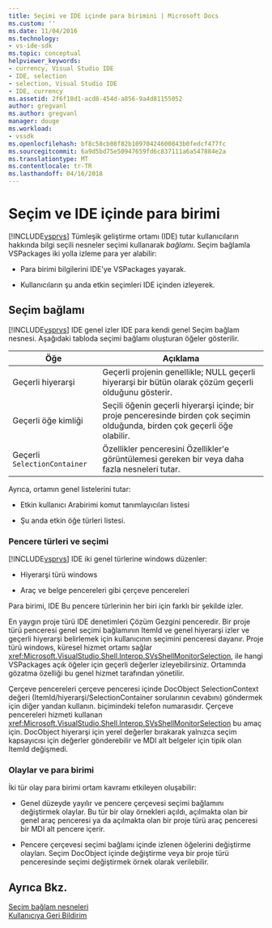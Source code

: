 ```yaml
---
title: Seçimi ve IDE içinde para birimini | Microsoft Docs
ms.custom: ''
ms.date: 11/04/2016
ms.technology:
- vs-ide-sdk
ms.topic: conceptual
helpviewer_keywords:
- currency, Visual Studio IDE
- IDE, selection
- selection, Visual Studio IDE
- IDE, currency
ms.assetid: 2f6f18d1-acd8-454d-a856-9a4d81155052
author: gregvanl
ms.author: gregvanl
manager: douge
ms.workload:
- vssdk
ms.openlocfilehash: bf8c58cb08f82b10970424600843b0fedcf477fc
ms.sourcegitcommit: 6a9d5bd75e50947659fd6c837111a6a547884e2a
ms.translationtype: MT
ms.contentlocale: tr-TR
ms.lasthandoff: 04/16/2018
---
```

# <a name="selection-and-currency-in-the-ide"></a>Seçim ve IDE içinde para birimi
[!INCLUDE[vsprvs](../../code-quality/includes/vsprvs_md.md)] Tümleşik geliştirme ortamı (IDE) tutar kullanıcıların hakkında bilgi seçili nesneler seçimi kullanarak *bağlamı*. Seçim bağlamla VSPackages iki yolla izleme para yer alabilir:  
  
-   Para birimi bilgilerini IDE'ye VSPackages yayarak.  
  
-   Kullanıcıların şu anda etkin seçimleri IDE içinden izleyerek.  
  
## <a name="selection-context"></a>Seçim bağlamı  
 [!INCLUDE[vsprvs](../../code-quality/includes/vsprvs_md.md)] IDE genel izler IDE para kendi genel Seçim bağlam nesnesi. Aşağıdaki tabloda seçimi bağlamı oluşturan öğeler gösterilir.  
  
|Öğe|Açıklama|  
|-------------|-----------------|  
|Geçerli hiyerarşi|Geçerli projenin genellikle; NULL geçerli hiyerarşi bir bütün olarak çözüm geçerli olduğunu gösterir.|  
|Geçerli öğe kimliği|Seçili öğenin geçerli hiyerarşi içinde; bir proje penceresinde birden çok seçimin olduğunda, birden çok geçerli öğe olabilir.|  
|Geçerli `SelectionContainer`|Özellikler penceresini Özellikler'e görüntülemesi gereken bir veya daha fazla nesneleri tutar.|  
  
 Ayrıca, ortamın genel listelerini tutar:  
  
-   Etkin kullanıcı Arabirimi komut tanımlayıcıları listesi  
  
-   Şu anda etkin öğe türleri listesi.  
  
### <a name="window-types-and-selection"></a>Pencere türleri ve seçimi  
 [!INCLUDE[vsprvs](../../code-quality/includes/vsprvs_md.md)] IDE iki genel türlerine windows düzenler:  
  
-   Hiyerarşi türü windows  
  
-   Araç ve belge pencereleri gibi çerçeve pencereleri  
  
 Para birimi, IDE Bu pencere türlerinin her biri için farklı bir şekilde izler.  
  
 En yaygın proje türü IDE denetimleri Çözüm Gezgini penceredir. Bir proje türü penceresi genel seçimi bağlamının ItemId ve genel hiyerarşi izler ve geçerli hiyerarşi belirlemek için kullanıcının seçimini penceresi dayanır. Proje türü windows, küresel hizmet ortamı sağlar <xref:Microsoft.VisualStudio.Shell.Interop.SVsShellMonitorSelection>, ile hangi VSPackages açık öğeler için geçerli değerler izleyebilirsiniz. Ortamında gözatma özelliği bu genel hizmet tarafından yönetilir.  
  
 Çerçeve pencereleri çerçeve penceresi içinde DocObject SelectionContext değeri (ItemId/hiyerarşi/SelectionContainer sorularının cevabını) göndermek için diğer yandan kullanın. biçimindeki telefon numarasıdır. Çerçeve pencereleri hizmeti kullanan <xref:Microsoft.VisualStudio.Shell.Interop.SVsShellMonitorSelection> bu amaç için. DocObject hiyerarşi için yerel değerler bırakarak yalnızca seçim kapsayıcısı için değerler gönderebilir ve MDI alt belgeler için tipik olan ItemId değişmedi.  
  
### <a name="events-and-currency"></a>Olaylar ve para birimi  
 İki tür olay para birimi ortam kavramı etkileyen oluşabilir:  
  
-   Genel düzeyde yayılır ve pencere çerçevesi seçimi bağlamını değiştirmek olaylar. Bu tür bir olay örnekleri açıldı, açılmakta olan bir genel araç penceresi ya da açılmakta olan bir proje türü araç penceresi bir MDI alt pencere içerir.  
  
-   Pencere çerçevesi seçimi bağlamı içinde izlenen öğelerini değiştirme olayları. Seçim DocObject içinde değiştirme veya bir proje türü penceresinde seçimi değiştirmek örnek olarak verilebilir.  
  
## <a name="see-also"></a>Ayrıca Bkz.  
 [Seçim bağlam nesneleri](../../extensibility/internals/selection-context-objects.md)   
 [Kullanıcıya Geri Bildirim](../../extensibility/internals/feedback-to-the-user.md)